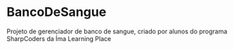 # BancoDeSangue
Projeto de gerenciador de banco de sangue, criado por alunos do programa SharpCoders da Íma Learning Place
